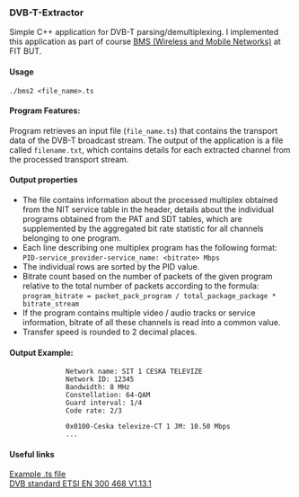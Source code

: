 ### DVB-T-Extractor
Simple C++ application for DVB-T parsing/demultiplexing. I implemented this application as part of course [BMS (Wireless and Mobile Networks)](http://www.fit.vutbr.cz/study/courses/BMS/index.php.en) at FIT BUT.

#### Usage  
`./bms2 <file_name>.ts`

#### Program Features:
Program retrieves an input file (`file_name.ts`) that contains the transport data of the DVB-T broadcast stream. The output of the application is a file called `filename.txt`, which contains details for each extracted channel from the processed transport stream.

#### Output properties
- The file contains information about the processed multiplex obtained from the NIT service table in the header, details about the individual programs obtained from the PAT and SDT tables, which are supplemented by the aggregated bit rate statistic for all channels belonging to one program.
- Each line describing one multiplex program has the following format:  
`PID-service_provider-service_name: <bitrate> Mbps`
- The individual rows are sorted by the PID value.
- Bitrate count based on the number of packets of the given program relative to the total number of packets according to the formula:  
`program_bitrate = packet_pack_program / total_package_package * bitrate_stream`
- If the program contains multiple video / audio tracks or service information, bitrate of all these channels is read into a common value.
- Transfer speed is rounded to 2 decimal places.  

#### Output Example:
```
              Network name: SIT 1 CESKA TELEVIZE
              Network ID: 12345
              Bandwidth: 8 MHz
              Constellation: 64-QAM
              Guard interval: 1/4
              Code rate: 2/3
              
              0x0100-Ceska televize-CT 1 JM: 10.50 Mbps
              ...
```
#### Useful links
 [ Example .ts file](https://www.fit.vutbr.cz/study/courses/BMS/public/proj2016/multiplex.zip)  
 [ DVB standard ETSI EN 300 468 V1.13.1](https://www.etsi.org/deliver/etsi_en/300400_300499/300468/01.13.01_40/en_300468v011301o.pdf)
